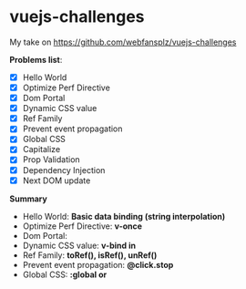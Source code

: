# vuejs-challenges
My take on https://github.com/webfansplz/vuejs-challenges

**Problems list**:
- [x] Hello World
- [x] Optimize Perf Directive
- [x] Dom Portal
- [x] Dynamic CSS value
- [x] Ref Family
- [x] Prevent event propagation
- [x] Global CSS
- [x] Capitalize
- [x] Prop Validation
- [x] Dependency Injection
- [x] Next DOM update

**Summary**
- Hello World: **Basic data binding (string interpolation)**
- Optimize Perf Directive: **v-once**
- Dom Portal: **<Teleport></Teleport>**
- Dynamic CSS value: **v-bind in <style></style>**
- Ref Family: **toRef(), isRef(), unRef()**
- Prevent event propagation: **@click.stop**
- Global CSS: **:global or <style> tag without "scoped"**
- Capitalize: **v-model.capitalize (custom modifiers with modelValue, update:modelValue and modelModifiers)**
- Prop Validation: **using validator in defineProps**
- Dependency Injection: **provide/ inject for avoiding prop drill**
- Next DOM update: **nextTick()**
- Writable Computed: **computed that can be reassigned value through getter/setter function**
- Shallow Ref: **using shallowRef() api**
- Watch family: **stop a watch - allow trigger once only/ deep watcher/ flush: "post"**

